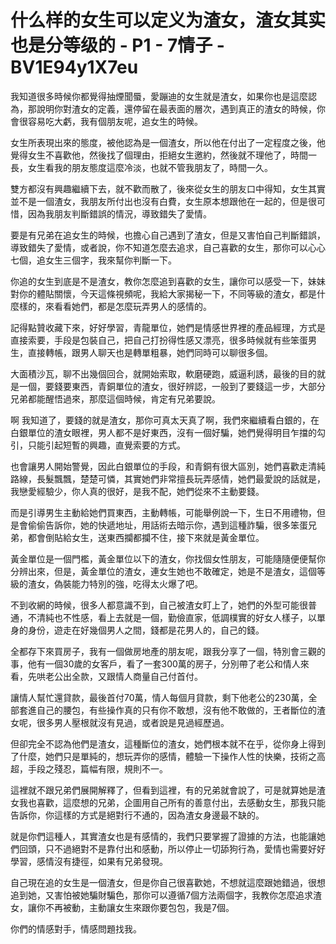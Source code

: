 # 什么样的女生可以定义为渣女，渣女其实也是分等级的 - P1 - 7情子 - BV1E94y1X7eu

我知道很多時候你都覺得抽煙聞蜃，愛蹦迪的女生就是渣女，如果你也是這麼認為，那說明你對渣女的定義，還停留在最表面的層次，遇到真正的渣女的時候，你會很容易吃大虧，我有個朋友呢，追女生的時候。

女生所表現出來的態度，被他認為是一個渣女，所以他在付出了一定程度之後，他覺得女生不喜歡他，然後找了個理由，拒絕女生邀約，然後就不理他了，時間一長，女生看我的朋友態度這麼冷淡，也就不管我朋友了，時間一久。

雙方都沒有興趣繼續下去，就不歡而散了，後來從女生的朋友口中得知，女生其實並不是一個渣女，我朋友所付出也沒有白費，女生原本想跟他在一起的，但是很可惜，因為我朋友判斷錯誤的情況，導致錯失了愛情。

要是有兄弟在追女生的時候，也擔心自己遇到了渣女，但是又害怕自己判斷錯誤，導致錯失了愛情，或者說，你不知道怎麼去追求，自己喜歡的女生，那你可以心心七個，追女生三個字，我來幫你判斷一下。

你追的女生到底是不是渣女，教你怎麼追到喜歡的女生，讓你可以感受一下，妹妹對你的體貼關懷，今天這條視頻呢，我給大家揭秘一下，不同等級的渣女，都是什麼樣的，來看看她們，都是怎麼玩弄男人的感情的。

記得點贊收藏下來，好好學習，青龍單位，她們是情感世界裡的產品經理，方式是直接索要，手段是包裝自己，把自己打扮得性感又漂亮，很多時候就有些笨蛋男生，直接轉帳，跟男人聊天也是轉單粗暴，她們同時可以聊很多個。

大面積沙瓦，聊不出幾個回合，就開始索取，軟磨硬跑，威逼利誘，最後的目的就是一個，要錢要東西，青銅單位的渣女，很好辨認，一般到了要錢這一步，大部分兄弟都能醒悟過來，那麼這個時候，肯定有兄弟要說。

啊 我知道了，要錢的就是渣女，那你可真太天真了啊，我們來繼續看白銀的，在白銀單位的渣女眼裡，男人都不是好東西，沒有一個好騙，她們覺得明目乍擋的勾引，只能引起短暫的興趣，直覺索要的方式。

也會讓男人開始警覺，因此白銀單位的手段，和青銅有很大區別，她們喜歡走清純路線，長髮飄飄，楚楚可憐，其實她們非常擅長玩弄感情，她們最愛說的話就是，我戀愛經驗少，你人真的很好，是我不配，她們從來不主動要錢。

而是引導男生主動給她們買東西，主動轉帳，可能舉例說一下，生日不用禮物，但是會偷偷告訴你，她的快遞地址，用話術去暗示你，遇到這種詐騙，很多笨蛋兄弟，都會倒貼給女生，送東西攔都攔不住，接下來就是黃金單位。

黃金單位是一個門檻，黃金單位以下的渣女，你找個女性朋友，可能隨隨便便幫你分辨出來，但是，黃金單位的渣女，連女生她也不敢確定，她是不是渣女，這個等級的渣女，偽裝能力特別的強，吃得太火爆了吧。

不到收網的時候，很多人都意識不到，自己被渣女盯上了，她們的外型可能很普通，不清純也不性感，看上去就是一個，勤儉直家，低調樸實的好女人樣子，以單身的身份，遊走在好幾個男人之間，錢都是花男人的，自己的錢。

全都存下來買房子，我有一個做房地產的朋友呢，跟我分享了一個，特別會三觀的事，他有一個30歲的女客戶，看了一套300萬的房子，分別帶了老公和情人來看，先哄老公出全款，又跟情人商量自己付首付。

讓情人幫忙還貸款，最後首付70萬，情人每個月貸款，剩下他老公的230萬，全部套進自己的腰包，有些操作真的只有你不敢想，沒有他不敢做的，王者斷位的渣女呢，很多男人壓根就沒有見過，或者說是見過經歷過。

但卻完全不認為他們是渣女，這種斷位的渣女，她們根本就不在乎，從你身上得到了什麼，她們只是單純的，想玩弄你的感情，體驗一下操作人性的快樂，技術之高超，手段之殘忍，篇幅有限，規則不一。

這裡就不跟兄弟們展開解釋了，但看到這裡，有的兄弟就會說了，可是就算她是渣女我也喜歡，這麼想的兄弟，企圖用自己所有的善意付出，去感動女生，那我只能告訴你，你這樣的方式是絕對行不通的，因為渣女身邊最不缺的。

就是你們這種人，其實渣女也是有感情的，我們只要掌握了證據的方法，也能讓她們回頭，只不過絕對不是靠付出和感動，所以停止一切舔狗行為，愛情也需要好好學習，感情沒有捷徑，如果有兄弟發現。

自己現在追的女生是一個渣女，但是你自己很喜歡她，不想就這麼跟她錯過，很想追到她，又害怕被她騙財騙色，那你可以遵循7個方法兩個字，我教你怎麼追求渣女，讓你不再被動，主動讓女生來跟你要包包，我是7個。

你們的情感對手，情感問題找我。